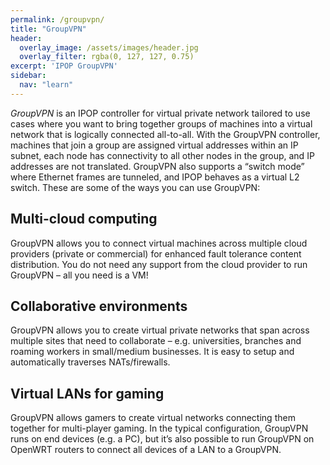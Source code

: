 ```yaml
---
permalink: /groupvpn/
title: "GroupVPN"
header:
  overlay_image: /assets/images/header.jpg
  overlay_filter: rgba(0, 127, 127, 0.75)
excerpt: 'IPOP GroupVPN'
sidebar:
  nav: "learn"
---
```

*GroupVPN* is an IPOP controller for virtual private network tailored to use cases where you want to bring together groups of machines into a virtual network that is logically connected all-to-all. With the GroupVPN controller, machines that join a group are assigned virtual addresses within an IP subnet, each node has connectivity to all other nodes in the group, and IP addresses are not translated. GroupVPN also supports a “switch mode” where Ethernet frames are tunneled, and IPOP behaves as a virtual L2 switch. These are some of the ways you can use GroupVPN:

## Multi-cloud computing

GroupVPN allows you to connect virtual machines across multiple cloud providers (private or commercial) for enhanced fault tolerance content distribution. You do not need any support from the cloud provider to run GroupVPN – all you need is a VM!

## Collaborative environments

GroupVPN allows you to create virtual private networks that span across multiple sites that need to collaborate – e.g. universities, branches and roaming workers in small/medium businesses. It is easy to setup and automatically traverses NATs/firewalls.

## Virtual LANs for gaming

GroupVPN allows gamers to create virtual networks connecting them together for multi-player gaming. In the typical configuration, GroupVPN runs on end devices (e.g. a PC), but it’s also possible to run GroupVPN on OpenWRT routers to connect all devices of a LAN to a GroupVPN.